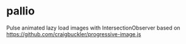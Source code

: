 # pallio
Pulse animated lazy load images with IntersectionObserver
based on https://github.com/craigbuckler/progressive-image.js
